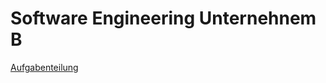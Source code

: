 # Software Engineering Unternehnem B

[Aufgabenteilung](https://docs.google.com/document/d/1td_Cq1KWGvkMBdMc_GPDeqOcdD4ZtIBVWQttYoDQt-c/edit?usp=sharing)